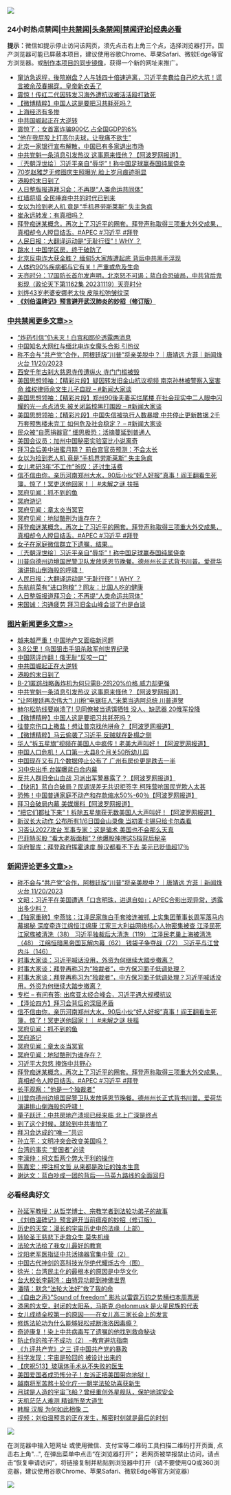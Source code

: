 ![](https://raw.githubusercontent.com/jsvpn/jsproxy/dev/64photo/fqnews-qr.jpg)

<div id="tt">
<h3>24小时热点禁闻|<a href="#%E4%B8%AD%E5%85%B1%E7%A6%81%E9%97%BB%E6%9B%B4%E5%A4%9A%E6%96%87%E7%AB%A0">中共禁闻</a>|<a href="#%E5%9B%BE%E7%89%87%E6%96%B0%E9%97%BB%E6%9B%B4%E5%A4%9A%E6%96%87%E7%AB%A0">头条禁闻</a>|<a href="#%E6%96%B0%E9%97%BB%E8%AF%84%E8%AE%BA%E6%9B%B4%E5%A4%9A%E6%96%87%E7%AB%A0">禁闻评论|<a href="#%E5%BF%85%E7%9C%8B%E7%BB%8F%E5%85%B8%E5%A5%BD%E6%96%87">经典必看</a></h3>
<div><b>提示：</b>微信如提示停止访问该网页，须先点击右上角三个点，选择浏览器打开。国产浏览器可能已屏蔽本项目，建议使用谷歌Chrome、苹果Safari、微软Edge等官方浏览器。或<a href="%E5%88%B6%E4%BD%9Cgit%E7%A6%81%E9%97%BB%E9%95%9C%E5%83%8F.md">制作本项目的同步镜像</a>，获得一个新的网址来推广。</div>
<ul>

<li><a href="/comments/20231120/1963278.md">窜访急返程，後院崩盘？人与钱四十倍速逃离，习近平卖蠢给自己挖大坑！谎言被余茂春揭穿，皇帝新衣丢了</a></li>
<li><a href="/baitai/20231120/1963493.md">震惊！传红二代因转发习海外遭抗议被活活殴打致死</a></li>
<li><a href="/topimagenews/20231120/1963372.md">【微博精粹】中国人这是要把习共耗死吗？</a></li>
<li><a href="/finance/20231120/1963491.md">上海经济有多惨</a></li>
<li><a href="/topimagenews/20231120/1963490.md">中共国崛起正在大逆转</a></li>
<li><a href="/cnnews/20231120/1963282.md">震惊了：女首富诈骗900亿 占全国GDP的6%</a></li>
<li><a href="/cnnews/20231120/1963496.md">“他在我屁股上打高尔夫球，让我痛不欲生”</a></li>
<li><a href="/finance/20231120/1963440.md">北京一家银行宣布解散，中国已有多家退出市场</a></li>
<li><a href="/topimagenews/20231120/1963429.md">中共党魁一条消息引发热议 这事原来怪他？【阿波罗网报道】</a></li>
<li><a href="/cbnews/20231120/1963395.md">〖兲朝浮世绘〗习近平亲自“辱华”！称中国足球赢泰国纯属侥幸</a></li>
<li><a href="/yule/20231120/1963454.md">70岁赵雅芝无修图庆生照曝光 脸上岁月痕迹明显</a></li>
<li><a href="/topimagenews/20231120/1963489.md">港股的末日到了</a></li>
<li><a href="/cbnews/20231120/1963327.md">人日整版报道拜习会：不再提“人类命运共同体”</a></li>
<li><a href="/ssgc/20231120/1963523.md">红墙将塌 全民唾弃中共的时代已到来</a></li>
<li><a href="/cbnews/20231120/1963571.md">女以为捡到老人机 竟是“手机界劳斯莱斯” 失主急疯</a></li>
<li><a href="/baitai/20231120/1963413.md">崔永远转发：有真相吗？</a></li>
<li><a href="/comments/20231120/1963470.md">拜登痴迷某概念，再次上了习近平的圈套。拜登声称取得三项重大外交成果，真相却令人瞠目结舌。#APEC #习近平 #拜登</a></li>
<li><a href="/cbnews/20231120/1963329.md">人民日报：大翻译运动是“无耻行径”！WHY ？</a></li>
<li><a href="/finance/20231120/1963297.md">跳水！中国学区房，终于破防了</a></li>
<li><a href="/baitai/20231120/1963597.md">北京反电诈大获全胜？ 缅甸5大家族遭起底 背后中共黑手浮现</a></li>
<li><a href="/baitai/20231120/1963485.md">人体约90%疾病都与它有关！严重或危及生命</a></li>
<li><a href="/comments/20231120/1963294.md">天亮时分：17国防长首尔发声明，北京怒不可遏；蓝白合恐破局，中共背后鬼影现（政论天下第1162集 20231119）天亮时分</a></li>
<li><a href="/yule/20231120/1963455.md">刘烨43岁老婆安娜老太快 皮肤松弛皱纹深</a></li>
<li><b><a href="/comments/20200207/1272816.md" target="_blank">《刘伯温碑记》预言避开武汉肺炎的妙招（修订版）</a></b></li>
</ul>
</div>

<div class="catlist">
<h3><a href="/cbnews/" target="_blank">中共禁闻</a><span><a href="/cbnews/" target="_blank" rel="nofollow">更多文章>></a></span></h3>
<ul>
<li><a href="/cbnews/20231121/1963713.md" target="_blank">“炸药引信”仍未灭！白宫和耶伦透露两消息</a></li>
<li><a href="/cbnews/20231121/1963712.md" target="_blank">中国知名大网红与缅北电诈女魔头合影 引热议</a></li>
<li><a href="/comments/20231121/1963704.md" target="_blank">称不会与“共产党”合作，阿根廷版“川普”将亲美脱中？｜唐靖远  方菲｜新闻烽火台 11/20/2023</a></li>
<li><a href="/cbnews/20231121/1963699.md" target="_blank">西安千年古刹大慈恩寺传遭纵火 寺门门槛被毁</a></li>
<li><a href="/cbnews/20231121/1963678.md" target="_blank">美国思想领袖：【精彩片段】疑因转发旧金山抗议视频 南京孙林被警察入室害命 维权律师余文生儿子自戕 &#8211; #新闻大家谈</a></li>
<li><a href="/cbnews/20231121/1963669.md" target="_blank">美国思想领袖：【精彩片段】郑州90後夫妻买烂尾楼 在社会现实中二人眼中闪耀的光一点点消失 被关闭监控黑打围殴 &#8211; #新闻大家谈</a></li>
<li><a href="/cbnews/20231121/1963668.md" target="_blank">美国思想领袖：【精彩片段】中国失信被执行人数暴增 中共停止更新数据 2千万套预售楼未完工 如何危及社会稳定？ &#8211; #新闻大家谈</a></li>
<li><a href="/cbnews/20231121/1963662.md" target="_blank">民众被“自愿捐器官” 细思极恐：活摘蔓延到普通人</a></li>
<li><a href="/cbnews/20231121/1963650.md" target="_blank">美国会议员：加州中国秘密实验室比小说离奇</a></li>
<li><a href="/cbnews/20231120/1963572.md" target="_blank">拜习会后美中进蜜月期？ 前白宫官员预测：不会太长</a></li>
<li><a href="/cbnews/20231120/1963571.md" target="_blank">女以为捡到老人机 竟是“手机界劳斯莱斯” 失主急疯</a></li>
<li><a href="/cbnews/20231120/1963555.md" target="_blank">女儿考研3年“不工作”爸叹：还讨生活费</a></li>
<li><a href="/comments/20231120/1963512.md" target="_blank">信不信由你，亲历河南郑州大水，90后小伙“好人好报”真事！阎王翻看生死簿，惊了！冥吏送他回家！｜ #未解之谜 扶摇</a></li>
<li><a href="/comments/20231120/1963511.md" target="_blank">冥府见闻：抓不到的鱼</a></li>
<li><a href="/comments/20231120/1963510.md" target="_blank">冥府游记</a></li>
<li><a href="/comments/20231120/1963509.md" target="_blank">冥府见闻：章太炎当冥官</a></li>
<li><a href="/comments/20231120/1963508.md" target="_blank">冥府见闻：地狱酷刑为谁存在？</a></li>
<li><a href="/comments/20231120/1963470.md" target="_blank">拜登痴迷某概念，再次上了习近平的圈套。拜登声称取得三项重大外交成果，真相却令人瞠目结舌。#APEC #习近平 #拜登</a></li>
<li><a href="/cbnews/20231120/1963403.md" target="_blank">女子在家庭微信群立下遗嘱，结果…</a></li>
<li><a href="/cbnews/20231120/1963395.md" target="_blank">〖兲朝浮世绘〗习近平亲自“辱华”！称中国足球赢泰国纯属侥幸</a></li>
<li><a href="/comments/20231120/1963382.md" target="_blank">川普向德州边境国民警卫队发放感恩节晚餐。德州州长正式背书川普。爱荷华演讲排山倒海般的呼啸！</a></li>
<li><a href="/cbnews/20231120/1963329.md" target="_blank">人民日报：大翻译运动是“无耻行径”！WHY ？</a></li>
<li><a href="/cbnews/20231120/1963328.md" target="_blank">东航前菜有“进口狗粮”？网友：比国人吃的健康</a></li>
<li><a href="/cbnews/20231120/1963327.md" target="_blank">人日整版报道拜习会：不再提“人类命运共同体”</a></li>
<li><a href="/cbnews/20231120/1963296.md" target="_blank">宋国诚：沟通疲劳 拜习旧金山峰会谈了也是白谈</a></li>

</ul>
</div>
<div class="catlist">
<h3><a href="/topimagenews/" target="_blank">图片新闻</a><span><a href="/topimagenews/" target="_blank" rel="nofollow">更多文章>></a></span></h3>
<ul>
<li><a href="/topimagenews/20231121/1963711.md" target="_blank">越来越严重！中国地产又面临新问题</a></li>
<li><a href="/topimagenews/20231121/1963698.md" target="_blank">3.8公里！乌国狙击手狙杀敌军创世界纪录</a></li>
<li><a href="/topimagenews/20231121/1963697.md" target="_blank">中国网评炸翻！俄无耻“反咬一口”</a></li>
<li><a href="/topimagenews/20231120/1963490.md" target="_blank">中共国崛起正在大逆转</a></li>
<li><a href="/topimagenews/20231120/1963489.md" target="_blank">港股的末日到了</a></li>
<li><a href="/topimagenews/20231120/1963467.md" target="_blank">B-21匿踪战略轰炸机为何只需B-2的20%价格 威力却更强</a></li>
<li><a href="/topimagenews/20231120/1963429.md" target="_blank">中共党魁一条消息引发热议 这事原来怪他？【阿波罗网报道】</a></li>
<li><a href="/topimagenews/20231120/1963402.md" target="_blank">“让阿根廷再次伟大”! 川粉“电锯狂人”米莱当选阿总统 川普道贺</a></li>
<li><a href="/topimagenews/20231120/1963401.md" target="_blank">赫尔松防线要崩溃了! 见同僚被当诱饵牺牲 没人、缺武器 20俄军投降</a></li>
<li><a href="/topimagenews/20231120/1963372.md" target="_blank">【微博精粹】中国人这是要把习共耗死吗？</a></li>
<li><a href="/topimagenews/20231119/1963132.md" target="_blank">往普京伤口上撒盐！想让普京找他拼命？【阿波罗网报道】</a></li>
<li><a href="/topimagenews/20231119/1963006.md" target="_blank">【微博精粹】马云偷袭了习近平 反贼就在卧榻之侧</a></li>
<li><a href="/topimagenews/20231119/1963005.md" target="_blank">华人“拆五星旗”视频在美国人中疯传！老美大声叫好！【阿波罗网报道】</a></li>
<li><a href="/topimagenews/20231119/1962974.md" target="_blank">中国人口危机！人口第一大县8个月关50所幼儿园</a></li>
<li><a href="/topimagenews/20231119/1962969.md" target="_blank">中国现在又有几个数据停止公布了 广州有房价更是跌去一半</a></li>
<li><a href="/topimagenews/20231118/1962889.md" target="_blank">习中央出手 台媒曝蓝白合内幕</a></li>
<li><a href="/topimagenews/20231118/1962843.md" target="_blank">反共人群旧金山血战 习派出军警暴露了？【阿波罗网报道】</a></li>
<li><a href="/topimagenews/20231118/1962842.md" target="_blank">【快讯】蓝白合破局？民调误差无共识拒签字 柯阵营呛国民党欺人太甚</a></li>
<li><a href="/topimagenews/20231118/1962834.md" target="_blank">恐怖！中国普通家庭不动产和存款缩水50%-60％【阿波罗网报道】</a></li>
<li><a href="/topimagenews/20231118/1962818.md" target="_blank">拜习会破局内幕 美媒爆料【阿波罗网报道】</a></li>
<li><a href="/topimagenews/20231118/1962812.md" target="_blank">“把它们都扯下来”！拆除五星旗获无数美国人大声叫好！【阿波罗网报道】</a></li>
<li><a href="/topimagenews/20231118/1962631.md" target="_blank">新议长大动作 公布所有1/6日国会山录像 当初麦卡锡只给卡尔森看</a></li>
<li><a href="/topimagenews/20231117/1962488.md" target="_blank">习否认2027攻台 军事专家：这是骗术 美国也不会那么天真</a></li>
<li><a href="/topimagenews/20231117/1962472.md" target="_blank">巴菲特买股 “看大老板面相”？他爆股神押这5档背后秘辛</a></li>
<li><a href="/topimagenews/20231117/1962471.md" target="_blank">华府智库：拜登政府挥霍速度 醉汉都看不下去 美元已贬值超17％</a></li>

</ul>
</div>
<div class="catlist">
<h3><a href="/comments/" target="_blank">新闻评论</a><span><a href="/comments/" target="_blank" rel="nofollow">更多文章>></a></span></h3>
<ul>
<li><a href="/comments/20231121/1963704.md" target="_blank">称不会与“共产党”合作，阿根廷版“川普”将亲美脱中？｜唐靖远  方菲｜新闻烽火台 11/20/2023</a></li>
<li><a href="/comments/20231121/1963696.md" target="_blank">文昭：习近平在美国遭遇「口含明珠，进退自如」；APEC合影出现异常，透露出多少料？</a></li>
<li><a href="/comments/20231121/1963615.md" target="_blank">【独家重磅】李燕铭：江泽民家族白手套接连被抓 上实集团董事长周军落马内幕揭秘 深度牵连江绵恒江绵康 江家三大利益网络核心人物密集被查 江泽民死江家族被清洗（38） 习近平独裁后大清洗（119） 江泽民老巢上海被清洗（48） 江绵恒暗黑帝国瓦解内幕（62） 钱袋子争夺战（72） 习近平与江曾内斗（146）</a></li>
<li><a href="/comments/20231120/1963582.md" target="_blank">时事大家谈：习近平喊话没用，外资为何继续大踏步撤离？</a></li>
<li><a href="/comments/20231120/1963581.md" target="_blank">时事大家谈：拜登再称习为“独裁者”，中方保习面子低调处理？</a></li>
<li><a href="/comments/20231120/1963580.md" target="_blank">时事大家谈：拜登再称习为“独裁者”，中方保习面子低调处理？习近平喊话没用，外资为何继续大踏步撤离？</a></li>
<li><a href="/comments/20231120/1963559.md" target="_blank">专栏 &#8211; 有问有答: 出席亚太经合峰会，习近平遇大规模抗议</a></li>
<li><a href="/comments/20231120/1963536.md" target="_blank">【泽论四方】拜习会背后的深层矛盾</a></li>
<li><a href="/comments/20231120/1963512.md" target="_blank">信不信由你，亲历河南郑州大水，90后小伙“好人好报”真事！阎王翻看生死簿，惊了！冥吏送他回家！｜ #未解之谜 扶摇</a></li>
<li><a href="/comments/20231120/1963511.md" target="_blank">冥府见闻：抓不到的鱼</a></li>
<li><a href="/comments/20231120/1963510.md" target="_blank">冥府游记</a></li>
<li><a href="/comments/20231120/1963509.md" target="_blank">冥府见闻：章太炎当冥官</a></li>
<li><a href="/comments/20231120/1963508.md" target="_blank">冥府见闻：地狱酷刑为谁存在？</a></li>
<li><a href="/comments/20231120/1963494.md" target="_blank">习近平大忽悠 掩饰中共野心</a></li>
<li><a href="/comments/20231120/1963470.md" target="_blank">拜登痴迷某概念，再次上了习近平的圈套。拜登声称取得三项重大外交成果，真相却令人瞠目结舌。#APEC #习近平 #拜登</a></li>
<li><a href="/comments/20231120/1963390.md" target="_blank">长平观察：&#8221;他是一个独裁者&#8221;</a></li>
<li><a href="/comments/20231120/1963382.md" target="_blank">川普向德州边境国民警卫队发放感恩节晚餐。德州州长正式背书川普。爱荷华演讲排山倒海般的呼啸！</a></li>
<li><a href="/comments/20231120/1963374.md" target="_blank">量子跃迁：中共房地产溃坝已经来临 北上广深是终点</a></li>
<li><a href="/comments/20231120/1963354.md" target="_blank">到了这个时候，就轮到中共害怕了</a></li>
<li><a href="/comments/20231120/1963353.md" target="_blank">拜习会达成的“唯一”共识</a></li>
<li><a href="/comments/20231120/1963343.md" target="_blank">孙立平：文明冲突会改变美国吗？</a></li>
<li><a href="/comments/20231120/1963342.md" target="_blank">台湾的事实 “爱国者”必读</a></li>
<li><a href="/comments/20231120/1963341.md" target="_blank">李濠仲：柯文哲两个弊大于利的操作</a></li>
<li><a href="/comments/20231120/1963340.md" target="_blank">陈嘉宏：押注柯文哲 从来都是政坛的蚀本生意</a></li>
<li><a href="/comments/20231120/1963309.md" target="_blank">谢达文：蓝白吵成一团的背后──马英九路线的全面回归</a></li>

</ul>
</div>

<div class="catlist">
<h3>必看经典好文</h3>
<ul>
<li><a href="/comments/20210629/1576797.md" target="_blank">孙延军教授：从哲学博士、宗教学者到法轮功弟子的故事</a></li>
<li><a href="/comments/20200207/1272816.md" target="_blank">《刘伯温碑记》预言避开当前瘟疫的妙招（修订版）</a></li>
<li><a href="/tculture/20121025/73065.md" target="_blank">历史的天空：漫长的宇宙历史中的法缘（上部）</a></li>
<li><a href="/health/20141127/823595.md" target="_blank">转轮圣王慈悲下走救众生 莫失机缘</a></li>
<li><a href="/cbnews/20200516/1329218.md" target="_blank">法轮大法给了我女儿最好的教育</a></li>
<li><a href="/comments/20221222/1826761.md" target="_blank">沈阳老军医指证中共活摘器官集中营（2）</a></li>
<li><a href="/comments/20220403/1714124.md" target="_blank">中国古代神剑的高科技光华绝代耀烁古今（图）</a></li>
<li><a href="/cbnews/20220205/1688152.md" target="_blank">徐光：台湾民主化的最根本的原因是中华文化</a></li>
<li><a href="/aomi/life/20141109/310549.md" target="_blank">台大校长李嗣涔：由特异功能到神佛世界</a></li>
<li><a href="/comments/20210312/1502968.md" target="_blank">潘晴：默念“法轮大法好”救了我的命</a></li>
<li><a href="/comments/20230707/1905138.md" target="_blank">《自由之声》”Sound of freedom” 影片以雷霆万钧之势横扫本周票房</a></li>
<li><a href="/cbnews/20211017/1639766.md" target="_blank">漆黑的太空，封闭的太阳系，马斯克 @elonmusk 是火星民族的代表</a></li>
<li><a href="/comments/20210801/1597741.md" target="_blank">女儿成绩全校第一的原因——在女儿高三家长会上的发言</a></li>
<li><a href="/cbnews/20220601/1740227.md" target="_blank">修炼法轮功为什么能够轻松戒断海洛因毒瘾？</a></li>
<li><a href="/topimagenews/20210131/1478453.md" target="_blank">奇迹康复！染上中共病毒写了遗嘱的他找到救命秘诀</a></li>
<li><a href="/comments/20230917/1933753.md" target="_blank">防止你的孩子不成功（2） &#8211;教育避坑指南</a></li>
<li><a href="/bookonline/20131116/201054.md" target="_blank">《九评共产党》之三 评中国共产党的暴政</a></li>
<li><a href="/comments/20230228/1854345.md" target="_blank">科学发现：宇宙是轮回的 被设计出来的</a></li>
<li><a href="/cbnews/20210526/1554325.md" target="_blank">【庆祝513】玻璃体手术从不失败的医生</a></li>
<li><a href="/sohnews/20230904/1929011.md" target="_blank">美国爱国者成恐怖分子！左派正把美国带向地狱！</a></li>
<li><a href="/comments/20200123/1263458.md" target="_blank">越南将军苦熬十轮化疗-一朝学法轮功喜获新生</a></li>
<li><a href="/comments/20200712/1359456.md" target="_blank">月球是人造的宇宙飞船？曾经重创外星舰队，保护地球安全</a></li>
<li><a href="/comments/20210302/1496716.md" target="_blank">天机茫茫人难测 精诚所至大道生</a></li>
<li><a href="/bannedvideo/20220321/1707657.md" target="_blank">韩服 汉服 为何如此相像 二</a></li>
<li><a href="/comments/20200628/1351782.md" target="_blank">视频：刘伯温预言的正在发生，解密时刻就是最后的时刻</a></li>

</ul>
</div>

![](https://raw.githubusercontent.com/jsvpn/jsproxy/dev/64photo/fqnews-qr.jpg)

在浏览器中输入短网址 或使用微信、支付宝等二维码工具扫描二维码打开页面, 点击右上角"...", 在弹出菜单中点击“在浏览器打开”； 若网页被举报禁止访问，请点击“恢复申请访问”，将链接复制并粘贴到浏览器中打开（请不要使用QQ或360浏览器，建议使用谷歌Chrome、苹果Safari、微软Edge等官方浏览器）

![](https://raw.githubusercontent.com/jsvpn/jsproxy/dev/64photo/wx.jpg)